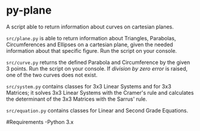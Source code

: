 # py-plane
A script able to return information about curves on cartesian planes.

`src/plane.py` is able to return information about Triangles, Parabolas, Circumferences and Ellipses on a cartesian plane, given the needed information about that specific figure. Run the script on your console.

`src/curve.py` returns the defined Parabola and Circumference by the given 3 points. Run the script on your console. If _division by zero error_ is raised, one of the two curves does not exist.

`src/system.py` contains classes for 3x3 Linear Systems and for 3x3 Matrices; it solves 3x3 Linear Systems with the Cramer's rule and calculates the determinant of the 3x3 Matrices with the Sarrus' rule.

`src/equation.py` contains classes for Linear and Second Grade Equations.

#Requirements
-Python 3.x
